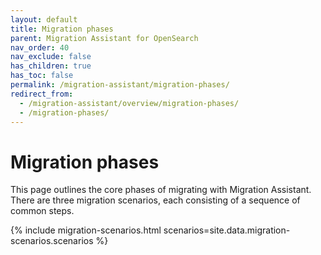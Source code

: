 ```yaml
---
layout: default
title: Migration phases
parent: Migration Assistant for OpenSearch
nav_order: 40
nav_exclude: false
has_children: true
has_toc: false
permalink: /migration-assistant/migration-phases/
redirect_from:
  - /migration-assistant/overview/migration-phases/
  - /migration-phases/
---
```


# Migration phases

This page outlines the core phases of migrating with Migration Assistant. There are three migration scenarios, each consisting of a sequence of common steps.

{% include migration-scenarios.html scenarios=site.data.migration-scenarios.scenarios %}
